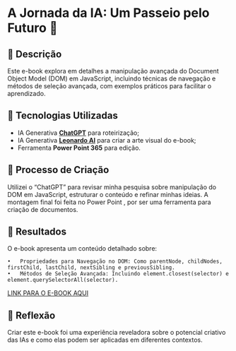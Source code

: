 # A Jornada da IA: Um Passeio pelo Futuro 🌌

## 📒 Descrição
Este e-book explora em detalhes a manipulação avançada do Document Object Model (DOM) em JavaScript, incluindo técnicas de navegação e métodos de seleção avançada, com exemplos práticos para facilitar o aprendizado.

## 🤖 Tecnologias Utilizadas
- IA Generativa **[ChatGPT](https://chat.openai.com)** para roteirização;
- IA Generativa **[Leonardo AI](https://leonardo.ai)** para criar a arte visual do e-book;
- Ferramenta **Power Point 365** para edição.

## 🧐 Processo de Criação
Utilizei o “ChatGPT” para revisar minha pesquisa sobre manipulação do DOM em JavaScript, estruturar o conteúdo e refinar minhas ideias. A montagem final foi feita no Power Point , por ser uma ferramenta para criação de documentos.

## 🚀 Resultados
O e-book apresenta um conteúdo detalhado sobre:

	•	Propriedades para Navegação no DOM: Como parentNode, childNodes, firstChild, lastChild, nextSibling e previousSibling.
	•	Métodos de Seleção Avançada: Incluindo element.closest(selector) e element.querySelectorAll(selector).

[LINK PARA O E-BOOK AQUI](https://github.com/wagnersk/lab-natty-or-not/blob/main/ebook/DOM.pdf)

## 💭 Reflexão
Criar este e-book foi uma experiência reveladora sobre o potencial criativo das IAs e como elas podem ser aplicadas em diferentes contextos.
